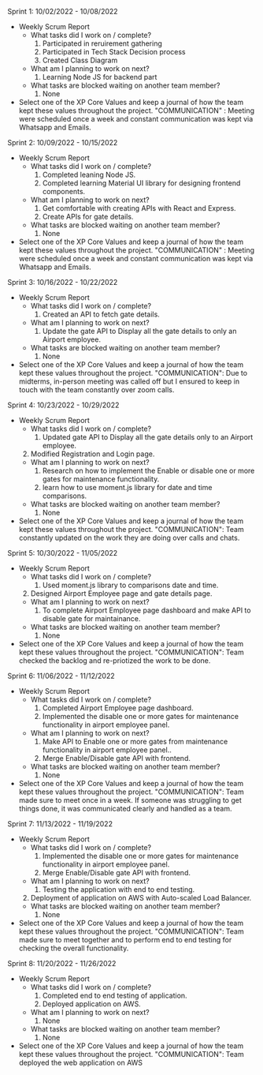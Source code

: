 Sprint 1: 10/02/2022 - 10/08/2022
- Weekly Scrum Report
	- What tasks did I work on / complete?
		1. Participated in reruirement gathering
		2. Participated in Tech Stack Decision process
		3. Created Class Diagram
	- What am I planning to work on next?
		1. Learning Node JS for backend part
	- What tasks are blocked waiting on another team member?
		1. None
 - Select one of the XP Core Values and keep a journal of how the team kept these values throughout the project.
    "COMMUNICATION" : Meeting were scheduled once a week and constant communication was kept via Whatsapp and Emails.


Sprint 2: 10/09/2022 - 10/15/2022
- Weekly Scrum Report
	- What tasks did I work on / complete?
		1. Completed leaning Node JS.
		2. Completed learning Material UI library for designing frontend components.
	- What am I planning to work on next?
		1. Get comfortable with creating APIs with React and Express.
		2. Create APIs for gate details.
	- What tasks are blocked waiting on another team member?
		1. None
 - Select one of the XP Core Values and keep a journal of how the team kept these values throughout the project.
    "COMMUNICATION" : Meeting were scheduled once a week and constant communication was kept via Whatsapp and Emails.


Sprint 3: 10/16/2022 - 10/22/2022
- Weekly Scrum Report
	- What tasks did I work on / complete?
		1. Created an API to fetch gate details.
	- What am I planning to work on next?
		1. Update the gate API to Display all the gate details to only an Airport employee.	 
	- What tasks are blocked waiting on another team member?
		1. None
 - Select one of the XP Core Values and keep a journal of how the team kept these values throughout the project.
    "COMMUNICATION": Due to midterms, in-person meeting was called off but I ensured to keep in touch with the team constantly over zoom calls.


Sprint 4: 10/23/2022 - 10/29/2022
- Weekly Scrum Report
	- What tasks did I work on / complete?
		1. Updated gate API to Display all the gate details only to an Airport employee.
    2. Modified Registration and Login page.
	- What am I planning to work on next?
        1. Research on how to implement the Enable or disable one or more gates for maintenance functionality.
        2. learn how to use moment.js library for date and time comparisons.	 
	- What tasks are blocked waiting on another team member?
		1. None
- Select one of the XP Core Values and keep a journal of how the team kept these values throughout the project.
    "COMMUNICATION":  Team constantly updated on the work they are doing over calls and chats.


Sprint 5: 10/30/2022 - 11/05/2022
- Weekly Scrum Report
	- What tasks did I work on / complete?
		1. Used moment.js library to comparisons date and time.
    2. Designed Airport Employee page and gate details page.
	- What am I planning to work on next?
		1. To complete Airport Employee page dashboard and make API to disable gate for maintainance. 
	- What tasks are blocked waiting on another team member?
		1. None
- Select one of the XP Core Values and keep a journal of how the team kept these values throughout the project.
    "COMMUNICATION": Team checked the backlog and re-priotized the work to be done.


Sprint 6: 11/06/2022 - 11/12/2022
- Weekly Scrum Report
	- What tasks did I work on / complete?
		1. Completed Airport Employee page dashboard.
		2. Implemented the disable one or more gates for maintenance functionality in airport employee panel.
	- What am I planning to work on next?
		1. Make API to Enable one or more gates from maintenance functionality in airport employee panel..	
		2. Merge Enable/Disable gate API with frontend. 
	- What tasks are blocked waiting on another team member?
		1. None
- Select one of the XP Core Values and keep a journal of how the team kept these values throughout the project.
    "COMMUNICATION": Team made sure to meet once in a week. If someone was struggling to get things done, it was communicated clearly and handled as a team.


Sprint 7: 11/13/2022 - 11/19/2022
- Weekly Scrum Report
	- What tasks did I work on / complete?
		1. Implemented the disable one or more gates for maintenance functionality in airport employee panel.
		2. Merge Enable/Disable gate API with frontend. 	
	- What am I planning to work on next?
		1. Testing the application with end to end testing.
    2. Deployment of application on AWS with Auto-scaled Load Balancer.
	- What tasks are blocked waiting on another team member?
		1. None
- Select one of the XP Core Values and keep a journal of how the team kept these values throughout the project.
    "COMMUNICATION": Team made sure to meet together and to perform end to end testing for checking the overall functionality.


Sprint 8: 11/20/2022 - 11/26/2022
- Weekly Scrum Report
	- What tasks did I work on / complete?
		1. Completed end to end testing of application.
		2. Deployed application on AWS.
	- What am I planning to work on next?
		1. None
	- What tasks are blocked waiting on another team member?
		1. None
- Select one of the XP Core Values and keep a journal of how the team kept these values throughout the project.
    "COMMUNICATION": Team deployed the web application on AWS
